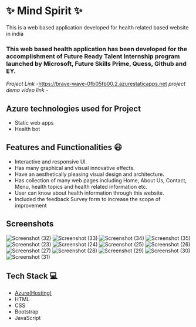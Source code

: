 # ✨  Mind Spirit ✨

This is a web based application developed for health related based website in india

### This web based health application has been developed for the accomplishment of Future Ready Talent Internship program launched by Microsoft, Future Skills Prime, Quess, Github and EY.


*Project Link* -https://brave-wave-0fb05fb00.2.azurestaticapps.net
*project demo video link* - 

## Azure technologies used for Project

- Static web apps
- Health bot

## Features and Functionalities 😃

- Interactive and responsive UI.
- Has many graphical and visual innovative effects.
- Have an aesthetically pleasing visual design and architecture.
- Has collection of many web pages including Home, About Us, Contact, Menu, health topics and health related information etc.
- User can know about health information through this website.
- Included the feedback Survey form to increase the scope of improvement 

## Screenshots




![Screenshot (32)](https://user-images.githubusercontent.com/99319299/210036331-99dd1929-e35c-4843-8066-42854169750f.png)
![Screenshot (33)](https://user-images.githubusercontent.com/99319299/210036343-ae9e23c3-1d9d-45b9-8f9f-4a606dbf66b1.png)
![Screenshot (34)](https://user-images.githubusercontent.com/99319299/210036345-994fb590-140a-490c-9cac-4910d4ccf056.png)
![Screenshot (35)](https://user-images.githubusercontent.com/99319299/210036346-9c6e33b7-a229-47fb-afa8-76dfbd672d32.png)
![Screenshot (23)](https://user-images.githubusercontent.com/99319299/210036347-83b22676-b8bd-43c9-a11e-4820ceff8e7e.png)
![Screenshot (24)](https://user-images.githubusercontent.com/99319299/210036350-4c21b06f-c481-45f8-bb4c-a682586bae3b.png)
![Screenshot (25)](https://user-images.githubusercontent.com/99319299/210036351-16d1a4af-17b2-4831-861e-c619ec54099f.png)
![Screenshot (26)](https://user-images.githubusercontent.com/99319299/210036353-9b5db527-a489-44ea-a4ce-bbd81507ac95.png)
![Screenshot (27)](https://user-images.githubusercontent.com/99319299/210036356-25b379a4-7f24-4d12-a0cc-3a5bb3b2090f.png)
![Screenshot (28)](https://user-images.githubusercontent.com/99319299/210036359-7637ecae-b0cc-4276-ada3-0f6241db4ed1.png)
![Screenshot (29)](https://user-images.githubusercontent.com/99319299/210036360-b3660a82-8e94-4bf4-8eea-03abf7335cf0.png)
![Screenshot (30)](https://user-images.githubusercontent.com/99319299/210036363-d6bc8e3d-14cb-4e1c-850f-e337dc1abdfd.png)
![Screenshot (31)](https://user-images.githubusercontent.com/99319299/210036364-cb602260-9d29-4b10-81da-1454678e1799.png)


## Tech Stack 💻

- [Azure(Hosting)](https://azure.microsoft.com/en-in/features/azure-portal/)
- HTML
- CSS
- Bootstrap
- JavaScript
